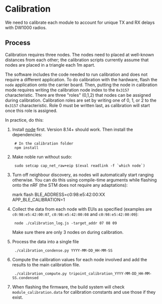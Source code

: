 Calibration
===========

We need to calibrate each module to account for unique TX and RX
delays with DW1000 radios.


Process
-------

Calibration requires three nodes. The nodes need to placed at
well-known distances from each other; the calibration scripts currently
assume that nodes are placed in a triangle each 1m apart.

The software includes the code needed to run calibration and does not require a different application. To do
calibration with the hardware, flash the `node` application onto the carrier board. Then, putting
the node in calibration mode requires writing the calibration node index
to the `0x3157` characteristic. There are three "roles" (0,1,2) that nodes
can be assigned during calibration. Calibration roles are set by writing
one of 0, 1, or 2 to the `0x3157` characteristic. Role 0 must be written
last, as calibration will start once this role is assigned.

In practice, do this:

1. Install [node](https://nodejs.org/en/download/) first. Version 8.14+ should work.
Then install the dependencies:

        # In the calibration folder
        npm install

1. Make noble run without sudo:

        sudo setcap cap_net_raw+eip $(eval readlink -f `which node`)
        
2. Turn off neighbour discovery, as nodes will automatically start ranging otherwise. You can do this using compile-time arguments while flashing onto the nRF (the STM does not require any adaptations):

    mark flash BLE_ADDRESS=c0:98:e5:42:00:XX APP_BLE_CALIBRATION=1

3. Collect the data from each node with EUIs as specified (examples are `c0:98:e5:42:00:07`, `c0:98:e5:42:00:08` and `c0:98:e5:42:00:09`):

        node ./calibration_log.js -target_addr 07 08 09

    Make sure there are only 3 nodes on during calibration.

4. Process the data into a single file

        ./calibration_condense.py YYYY-MM-DD_HH-MM-SS

5. Compute the calibration values for each node involved and add the
results to the main calibration file.

        ./calibration_compute.py tripoint_calibration_YYYY-MM-DD_HH-MM-SS.condensed

6. When flashing the firmware, the build system will check
`module_calibration.data` for calibration constants and use those
if they exist.

